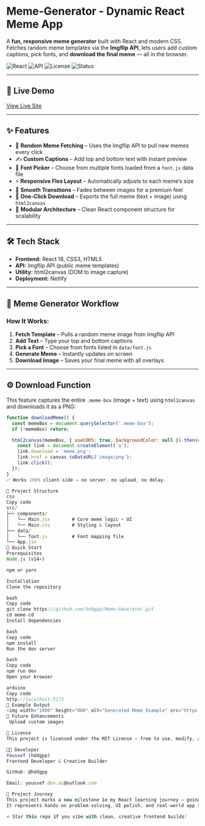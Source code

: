 # Meme-Generator - Dynamic React Meme App  

A **fun, responsive meme generator** built with React and modern CSS.  
Fetches random meme templates via the **Imgflip API**, lets users add custom captions, pick fonts, and **download the final meme** — all in the browser.

![React](https://img.shields.io/badge/React-18.x-blue) ![API](https://img.shields.io/badge/Imgflip-API-orange) ![License](https://img.shields.io/badge/License-MIT-green) ![Status](https://img.shields.io/badge/Status-Live-success)

---

## 🚀 Live Demo
[View Live Site](https://meme-generator-two-mocha.vercel.app/)

---

## ✨ Features

- 🎲 **Random Meme Fetching** – Uses the Imgflip API to pull new memes every click  
- ✍️ **Custom Captions** – Add top and bottom text with instant preview  
- 🧩 **Font Picker** – Choose from multiple fonts loaded from a `font.js` data file  
- ⚡ **Responsive Flex Layout** – Automatically adjusts to each meme’s size  
- 🌈 **Smooth Transitions** – Fades between images for a premium feel  
- 💾 **One-Click Download** – Exports the full meme (text + image) using `html2canvas`  
- 🧱 **Modular Architecture** – Clean React component structure for scalability  

---

## 🛠️ Tech Stack

- **Frontend:** React 18, CSS3, HTML5  
- **API:** Imgflip API (public meme templates)  
- **Utility:** html2canvas (DOM to image capture)  
- **Deployment:** Netlify  

---

## 🎨 Meme Generator Workflow

### How It Works:
1. **Fetch Template** – Pulls a random meme image from Imgflip API  
2. **Add Text** – Type your top and bottom captions  
3. **Pick a Font** – Choose from fonts listed in `data/font.js`  
4. **Generate Meme** – Instantly updates on screen  
5. **Download Image** – Saves your final meme with all overlays  

---

## ⚙️ Download Function

This feature captures the entire `.meme-box` (image + text) using `html2canvas` and downloads it as a PNG:

```javascript
function downloadMeme() {
  const memeBox = document.querySelector('.meme-box');
  if (!memeBox) return;

  html2canvas(memeBox, { useCORS: true, backgroundColor: null }).then(canvas => {
    const link = document.createElement('a');
    link.download = 'meme.png';
    link.href = canvas.toDataURL('image/png');
    link.click();
  });
}
✅ Works 100% client-side — no server, no upload, no delay.

📁 Project Structure
css
Copy code
src/
├── components/
│   └── Main.jsx        # Core meme logic + UI
│   └── Main.css        # Styling & layout
├── data/
│   └── font.js         # Font mapping file
└── App.jsx
🚀 Quick Start
Prerequisites
Node.js (v14+)

npm or yarn

Installation
Clone the repository

bash
Copy code
git clone https://github.com/hddgpp/Meme-Generator.git
cd meme-cd
Install dependencies

bash
Copy code
npm install
Run the dev server

bash
Copy code
npm run dev
Open your browser

arduino
Copy code
http://localhost:5173
💾 Example Output
<img width="1800" height="860" alt="Generated Meme Example" src="https://github.com/user-attachments/assets/your-output-example-here" />
🔧 Future Enhancements
 Upload custom images

📄 License
This project is licensed under the MIT License — free to use, modify, and share.

👨‍💻 Developer
Youssef (hddgpp)
Frontend Developer & Creative Builder

GitHub: @hddgpp

Email: youssef.dev.ai@outlook.com

🌟 Project Journey
This project marks a new milestone in my React learning journey — going from basic API fetching to full client-side functionality (text overlays, downloads, font integration).
It represents hands-on problem-solving, UI polish, and real-world app structure — all self-taught.

⭐ Star this repo if you vibe with clean, creative frontend builds!
